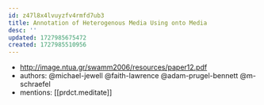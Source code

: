```yaml
---
id: z47l8x4lvuyzfv4rmfd7ub3
title: Annotation of Heterogenous Media Using onto Media
desc: ''
updated: 1727985675472
created: 1727985510956
---
```


- http://image.ntua.gr/swamm2006/resources/paper12.pdf
- authors: @michael-jewell @faith-lawrence @adam-prugel-bennett @m-schraefel
- mentions: [[prdct.meditate]]